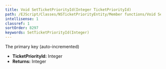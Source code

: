 ```yaml
---
title: Void SetTicketPriorityId(Integer TicketPriorityId)
path: /EJScript/Classes/NSTicketPriorityEntity/Member functions/Void SetTicketPriorityId(Integer p_0)
intellisense: 1
classref: 1
sortOrder: 8297
keywords: SetTicketPriorityId(Integer)
---
```



The primary key (auto-incremented)



* **TicketPriorityId:** Integer
* **Returns:** Integer


